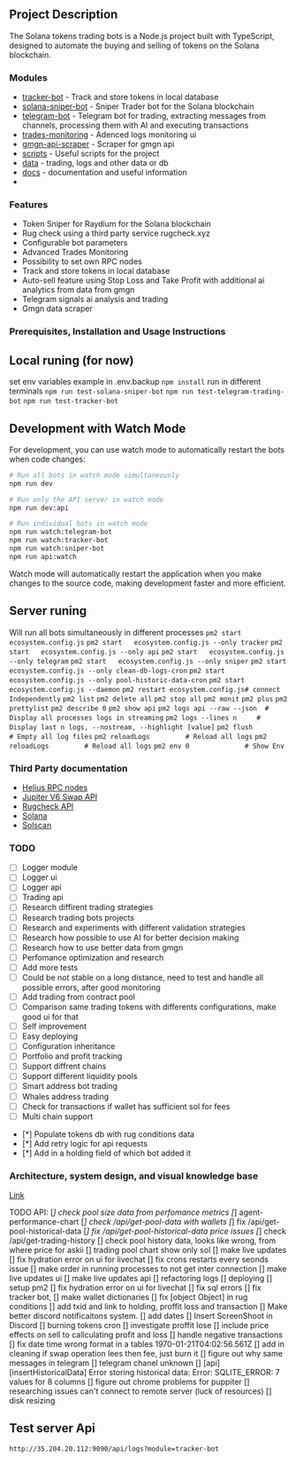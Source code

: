 ## Project Description

The Solana tokens trading bots is a Node.js project built with TypeScript, designed to automate the buying and selling of tokens on the Solana blockchain.

### Modules

- [tracker-bot](bots/tracker-bot) - Track and store tokens in local database
- [solana-sniper-bot](bots/sniper-bot) - Sniper Trader bot for the Solana blockchain
- [telegram-bot](bots/telegram-bot) - Telegram bot for trading, extracting messages from channels, processing them with AI and executing transactions
- [trades-monitoring](trades-monitoring) - Adenced logs monitoring ui
- [gmgn-api-scraper](utils/gmgn-api) - Scraper for gmgn api
- [scripts](scripts) - Useful scripts for the project
- [data](data) - trading, logs and other data or db
- [docs](docs) - documentation and useful information
-


### Features

- Token Sniper for Raydium for the Solana blockchain
- Rug check using a third party service rugcheck.xyz
- Configurable bot parameters
- Advanced Trades Monitoring
- Possibility to set own RPC nodes
- Track and store tokens in local database
- Auto-sell feature using Stop Loss and Take Profit with additional ai analytics from data from gmgn
- Telegram signals ai analysis and trading
- Gmgn data scraper


### Prerequisites, Installation and Usage Instructions
## Local runing (for now)
set env variables example in .env.backup
`npm install`
run in different terminals
`npm run test-solana-sniper-bot`
`npm run test-telegram-trading-bot`
`npm run test-tracker-bot`

## Development with Watch Mode
For development, you can use watch mode to automatically restart the bots when code changes:

```bash
# Run all bots in watch mode simultaneously
npm run dev

# Run only the API server in watch mode
npm run dev:api

# Run individual bots in watch mode
npm run watch:telegram-bot
npm run watch:tracker-bot
npm run watch:sniper-bot
npm run api:watch
```

Watch mode will automatically restart the application when you make changes to the source code, making development faster and more efficient.

## Server runing
Will run all bots simultaneously in different processes
`pm2 start ecosystem.config.js`
`pm2 start   ecosystem.config.js --only tracker`
`pm2 start   ecosystem.config.js --only api`
`pm2 start   ecosystem.config.js --only telegram`
`pm2 start   ecosystem.config.js --only sniper`
`pm2 start   ecosystem.config.js --only clean-db-logs-cron`
`pm2 start   ecosystem.config.js --only pool-historic-data-cron`
`pm2 start   ecosystem.config.js --daemon`
`pm2 restart ecosystem.config.js# connect Independently`
`pm2 list`
`pm2 delete all`
`pm2 stop all`
`pm2 monit`
`pm2 plus`
`pm2 prettylist`
`pm2 describe 0`
`pm2 show api`
`pm2 logs api --raw --json  # Display all processes logs in streaming`
`pm2 logs --lines n     # Display last n logs, --nostream, --highlight [value]`
`pm2 flush              # Empty all log files`
`pm2 reloadLogs         # Reload all logs`
`pm2 reloadLogs         # Reload all logs`
`pm2 env 0              # Show Env`


### Third Party documentation

- [Helius RPC nodes](https://docs.helius.dev)
- [Jupiter V6 Swap API](https://station.jup.ag/docs/apis/swap-api)
- [Rugcheck API](https://api.rugcheck.xyz/swagger/index.html)
- [Solana](https://solana.com/docs)
- [Solscan](https://solscan.io)


### TODO
- [ ] Logger module
- [ ] Logger ui
- [ ] Logger api
- [ ] Trading api
- [ ] Research diffirent trading strategies
- [ ] Research trading bots projects
- [ ] Research and experiments with different validation strategies
- [ ] Research how possible to use AI for better decision making
- [ ] Research how to use better data from gmgn
- [ ] Perfomance optimization and research
- [ ] Add more tests
- [ ] Could be not stable on a long distance, need to test and handle all possible errors, after good monitoring
- [ ] Add trading from contract pool
- [ ] Comparison same trading tokens with differents configurations, make good ui for that
- [ ] Self improvement
- [ ] Easy deploying
- [ ] Configuration inheritance
- [ ] Portfolio and profit tracking
- [ ] Support diffrent chains
- [ ] Support different liquidity pools
- [ ] Smart address bot trading
- [ ] Whales address trading
- [ ] Check for transactions if wallet has sufficient sol for fees
- [ ] Multi chain support

- [*] Populate tokens db with rug conditions data
- [*] Add retry logic for api requests
- [*] Add in a holding field of which bot added it


### Architecture, system design, and visual knowledge base
[Link](https://computer.tldraw.com/p/2nWRFbhCC27zMUioEqX1Wp)


TODO API:
[*] check pool size data from perfomance metrics
[*] agent-performance-chart
[*] check /api/get-pool-data with wallets
[*] fix /api/get-pool-historical-data
[*] fix /api/get-pool-historical-data price issues
[*] check /api/get-trading-history
[] check pool history data, looks like wrong, from where price for askii
[] trading pool chart show only sol
[] make live updates
[] fix hydration error on ui for livechat
[] fix crons restarts every seonds issue
[] make order in running processes to not get inter connection 
[] make live updates ui
[] make live updates api
[] refactoring logs
[] deploying
[] setup pm2
[] fix hydration error on ui for livechat
[] fix sql errors
[] fix tracker bot,
[] make wallet dictionaries
[] fix [object Object] in rug conditions
[] add txid and link to holding, proffit loss and transaction
[] Make better discord notificaitons system.
[] add dates
[] Insert ScreenShoot in Discord
[] burning tokens cron
[] investigate proffit lose
[] include price effects on sell to callculating profit and loss
[] handle negative transactions
[] fix date time wrong format in a tables 1970-01-21T04:02:56.561Z
[] add in cleaning if swap operation lees then fee, just burn it
[] figure out why same messages in telegram
[] telegram chanel unknown
[] [api][insertHistoricalData] Error storing historical data: Error: SQLITE_ERROR: 7 values for 8 columns
[] figure out chrome problems for puppiter
[] researching issues can't connect to remote server (luck of resources)
[] disk resizing

## Test server Api
`http://35.204.20.112:9090/api/logs?module=tracker-bot`